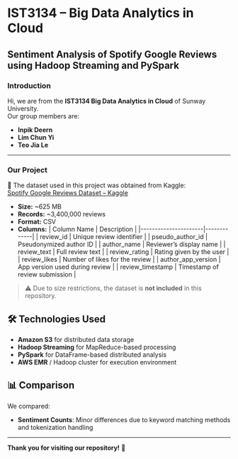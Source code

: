 # IST3134 – Big Data Analytics in Cloud  
## Sentiment Analysis of Spotify Google Reviews using Hadoop Streaming and PySpark

### Introduction  
Hi, we are from the **IST3134 Big Data Analytics in Cloud** of Sunway University.  
Our group members are:  
- **Inpik Deern**  
- **Lim Chun Yi**  
- **Teo Jia Le**  

---

### Our Project  
📖 The dataset used in this project was obtained from Kaggle:  
[Spotify Google Reviews Dataset – Kaggle](https://www.kaggle.com/datasets/ngchunyiu/spotify-google-reviews-dataset)  

- **Size:** ~625 MB  
- **Records:** ~3,400,000 reviews  
- **Format:** CSV  
- **Columns:**
  | Column Name          | Description |
  |----------------------|-------------|
  | review_id            | Unique review identifier |
  | pseudo_author_id     | Pseudonymized author ID |
  | author_name          | Reviewer’s display name |
  | review_text          | Full review text |
  | review_rating        | Rating given by the user |
  | review_likes         | Number of likes for the review |
  | author_app_version   | App version used during review |
  | review_timestamp     | Timestamp of review submission |

> ⚠️ Due to size restrictions, the dataset is **not included** in this repository.

## 🛠️ Technologies Used
- **Amazon S3** for distributed data storage
- **Hadoop Streaming** for MapReduce-based processing
- **PySpark** for DataFrame-based distributed analysis
- **AWS EMR** / Hadoop cluster for execution environment
 
## 📊 Comparison
We compared:
- **Sentiment Counts**: Minor differences due to keyword matching methods and tokenization handling

---
**Thank you for visiting our repository!** 🎵
